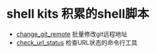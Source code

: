 # shell kits 积累的shell脚本

- [change_git_remote](./change_git_remote.sh/index) 批量修改git远程地址
- [check_url_status](./check_url_status/README.md) 检查URL状态的命令行工具